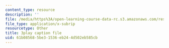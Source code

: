 ```yaml
---
content_type: resource
description: ''
file: /media/https%3A/open-learning-course-data-rc.s3.amazonaws.com/res-tll-004-stem-concept-videos-fall-2013/61b085685be31536eb244d502eb585cb_l8HAiSLPSn8.srt
file_type: application/x-subrip
resourcetype: Other
title: 3play caption file
uid: 61b08568-5be3-1536-eb24-4d502eb585cb
---
```

